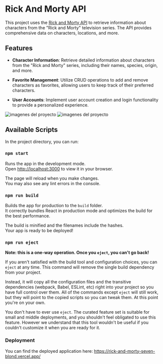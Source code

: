 # Rick And Morty API
This project uses the [Rick and Morty API](https://rickandmortyapi.com/) to retrieve information about characters from the "Rick and Morty" television series. The API provides comprehensive data on characters, locations, and more.

## Features

- **Character Information**: Retrieve detailed information about characters from the "Rick and Morty" series, including their names, species, origin, and more.

- **Favorite Management**: Utilize CRUD operations to add and remove characters as favorites, allowing users to keep track of their preferred characters.

- **User Accounts**: Implement user account creation and login functionality to provide a personalized experience.

![imagenes del proyecto](https://i.ibb.co/txc8tHV/Captura-de-pantalla-2023-10-27-162013.png)
![imagenes del proyecto](https://i.ibb.co/3RrVMjL/Captura-de-pantalla-2023-10-27-161939.png)
## Available Scripts

In the project directory, you can run:

### `npm start`

Runs the app in the development mode.\
Open [http://localhost:3000](http://localhost:3000) to view it in your browser.

The page will reload when you make changes.\
You may also see any lint errors in the console.

### `npm run build`

Builds the app for production to the `build` folder.\
It correctly bundles React in production mode and optimizes the build for the best performance.

The build is minified and the filenames include the hashes.\
Your app is ready to be deployed!

### `npm run eject`

**Note: this is a one-way operation. Once you `eject`, you can't go back!**

If you aren't satisfied with the build tool and configuration choices, you can `eject` at any time. This command will remove the single build dependency from your project.

Instead, it will copy all the configuration files and the transitive dependencies (webpack, Babel, ESLint, etc) right into your project so you have full control over them. All of the commands except `eject` will still work, but they will point to the copied scripts so you can tweak them. At this point you're on your own.

You don't have to ever use `eject`. The curated feature set is suitable for small and middle deployments, and you shouldn't feel obligated to use this feature. However we understand that this tool wouldn't be useful if you couldn't customize it when you are ready for it.


### Deployment
You can find the deployed application here:
https://rick-and-morty-seven-blond.vercel.app/
